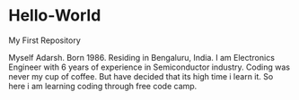 # Hello-World

My First Repository

Myself Adarsh. Born 1986. Residing in Bengaluru, India. I am Electronics Engineer with 6 years of experience in Semiconductor industry. Coding was never my cup of coffee. But have decided that its high time i learn it. So here i am learning coding through free code camp.
